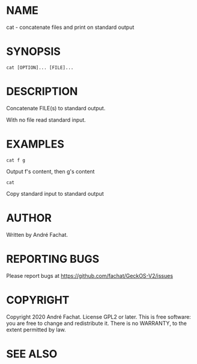 

# NAME

cat - concatenate files and print on standard output

# SYNOPSIS

	cat [OPTION]... [FILE]...

# DESCRIPTION

Concatenate FILE(s) to standard output.

With no file read standard input.


# EXAMPLES

	cat f g
Output f's content, then g's content

	cat
Copy standard input to standard output

# AUTHOR

Written by André Fachat.

# REPORTING BUGS

Please report bugs at https://github.com/fachat/GeckOS-V2/issues

# COPYRIGHT

Copyright 2020 André Fachat. License GPL2 or later.
This is free software: you are free to change and redistribute it. There is no WARRANTY, to the extent permitted by law.

# SEE ALSO

